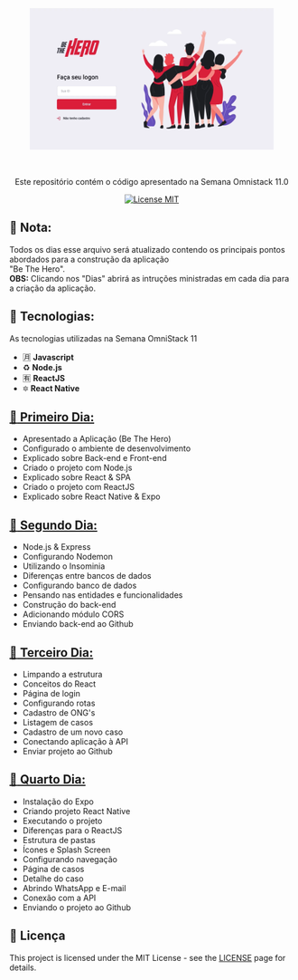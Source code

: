   <p align="center">
    <img width="432" height="250" src="https://github.com/tomwebean/SemanaOmniStack-11/blob/master/img/project.png?raw=true">
  </p>
<br> 

<p align="center">Este repositório contém o código apresentado na Semana Omnistack 11.0</p> 

<p align="center"> 
  <a href="https://opensource.org/licenses/MIT"> 
    <img src="https://img.shields.io/badge/License-MIT-blue.svg" alt="License MIT"> 
  </a> 
</p>   

## 📝 Nota:
Todos os dias esse arquivo será atualizado contendo os principais pontos abordados para a construção da aplicação <br>"Be The Hero".<br>
**OBS:** Clicando nos "Dias" abrirá as intruções ministradas em cada dia para a criação da aplicação.

## :floppy_disk: Tecnologias: 
As tecnologias utilizadas na Semana OmniStack 11

- :u6708: **Javascript**
- :recycle: **Node.js**
- :u6709: **ReactJS**
- :six_pointed_star:	**React Native**

## [:open_file_folder: Primeiro Dia:](https://github.com/tomwebean/SemanaOmniStack-11/blob/master/Primeiro%20Dia.md)
- Apresentado a Aplicação (Be The Hero)
- Configurado o ambiente de desenvolvimento
- Explicado sobre Back-end e Front-end
- Criado o projeto com Node.js
- Explicado sobre React & SPA
- Criado o projeto com ReactJS
- Explicado sobre React Native & Expo

## [:open_file_folder: Segundo Dia:](https://github.com/tomwebean/SemanaOmniStack-11/blob/master/Segundo%20Dia.md)
- Node.js & Express
- Configurando Nodemon
- Utilizando o Insominia
- Diferenças entre bancos de dados
- Configurando banco de dados
- Pensando nas entidades e funcionalidades
- Construção do back-end
- Adicionando módulo CORS
- Enviando back-end ao Github

## [:open_file_folder: Terceiro Dia:](https://github.com/tomwebean/SemanaOmniStack-11/blob/master/Terceiro%20Dia.md)
- Limpando a estrutura
- Conceitos do React
- Página de login
- Configurando rotas
- Cadastro de ONG's
- Listagem de casos
- Cadastro de um novo caso
- Conectando aplicação à API
- Enviar projeto ao Github

## [:open_file_folder: Quarto Dia:](https://github.com/tomwebean/SemanaOmniStack-11/blob/master/Quarto%20Dia.md)
- Instalação do Expo
- Criando projeto React Native
- Executando o projeto
- Diferenças para o ReactJS
- Estrutura de pastas
- Ícones e Splash Screen
- Configurando navegação
- Página de casos
- Detalhe do caso
- Abrindo WhatsApp e E-mail
- Conexão com a API
- Enviando o projeto ao Github


## :page_with_curl: Licença
This project is licensed under the MIT License - see the [LICENSE](https://opensource.org/licenses/MIT) page for details.
